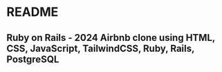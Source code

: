 # README

## Ruby on Rails - 2024 Airbnb clone using HTML, CSS, JavaScript, TailwindCSS, Ruby, Rails, PostgreSQL

